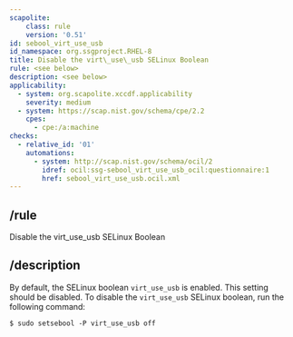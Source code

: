 ```yaml
---
scapolite:
    class: rule
    version: '0.51'
id: sebool_virt_use_usb
id_namespace: org.ssgproject.RHEL-8
title: Disable the virt\_use\_usb SELinux Boolean
rule: <see below>
description: <see below>
applicability:
  - system: org.scapolite.xccdf.applicability
    severity: medium
  - system: https://scap.nist.gov/schema/cpe/2.2
    cpes:
      - cpe:/a:machine
checks:
  - relative_id: '01'
    automations:
      - system: http://scap.nist.gov/schema/ocil/2
        idref: ocil:ssg-sebool_virt_use_usb_ocil:questionnaire:1
        href: sebool_virt_use_usb.ocil.xml
---
```



## /rule

Disable the virt\_use\_usb SELinux Boolean

## /description

By
default, the SELinux boolean `virt_use_usb` is enabled. This setting
should be disabled. To disable the `virt_use_usb` SELinux boolean, run
the following command:

``` 
$ sudo setsebool -P virt_use_usb off
```
